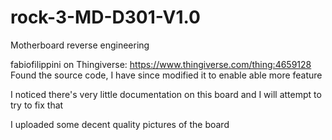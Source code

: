 # rock-3-MD-D301-V1.0
Motherboard reverse engineering 

fabiofilippini on Thingiverse: https://www.thingiverse.com/thing:4659128 Found the source code,
I have since modified it to enable able more feature 



I noticed there's very little documentation on this board and I will attempt to try to fix that 


I uploaded some decent quality pictures of the board

